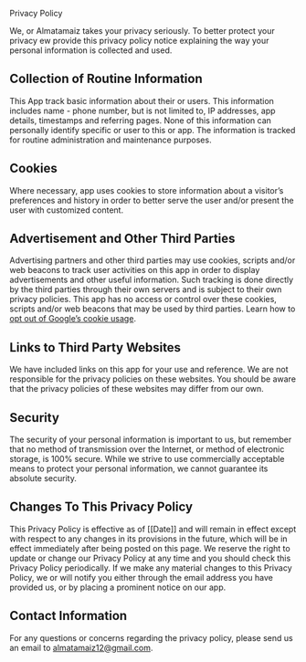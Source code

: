 Privacy Policy

We, or Almatamaiz takes your privacy seriously. To better protect your privacy ew provide this privacy policy notice explaining the way your personal information is collected and used.


## Collection of Routine Information

This App track basic information about their or users. This information includes name - phone number, but is not limited to, IP addresses, app details, timestamps and referring pages. None of this information can personally identify specific or user to this or app. The information is tracked for routine administration and maintenance purposes.


## Cookies

Where necessary,  app  uses cookies to store information about a visitor’s preferences and history in order to better serve the user and/or present the user with customized content.


## Advertisement and Other Third Parties

Advertising partners and other third parties may use cookies, scripts and/or web beacons to track user activities on this app in order to display advertisements and other useful information. Such tracking is done directly by the third parties through their own servers and is subject to their own privacy policies. This app has no access or control over these cookies, scripts and/or web beacons that may be used by third parties. Learn how to [opt out of Google’s cookie usage](http://www.google.com/privacy_ads.html).


## Links to Third Party Websites

We have included links on this app for your use and reference. We are not responsible for the privacy policies on these websites. You should be aware that the privacy policies of these websites may differ from our own.


## Security

The security of your personal information is important to us, but remember that no method of transmission over the Internet, or method of electronic storage, is 100% secure. While we strive to use commercially acceptable means to protect your personal information, we cannot guarantee its absolute security.


## Changes To This Privacy Policy

This Privacy Policy is effective as of [[Date]] and will remain in effect except with respect to any changes in its provisions in the future, which will be in effect immediately after being posted on this page.
We reserve the right to update or change our Privacy Policy at any time and you should check this Privacy Policy periodically. If we make any material changes to this Privacy Policy, we or will notify you either through the email address you have provided us, or by placing a prominent notice on our app.


## Contact Information

For any questions or concerns regarding the privacy policy, please send us an email to almatamaiz12@gmail.com.
